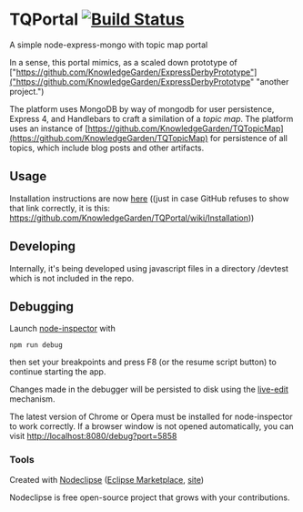 # TQPortal [![Build Status](https://travis-ci.org/KnowledgeGarden/TQPortal.svg?branch=master)](https://travis-ci.org/KnowledgeGarden/TQPortal)
A simple node-express-mongo with topic map portal

In a sense, this portal mimics, as a scaled down prototype of ["https://github.com/KnowledgeGarden/ExpressDerbyPrototype"]("https://github.com/KnowledgeGarden/ExpressDerbyPrototype" "another project.")

The platform uses MongoDB by way of mongodb for user persistence, Express 4, and Handlebars to craft a similation of a *topic map*. The platform uses an instance of [https://github.com/KnowledgeGarden/TQTopicMap](https://github.com/KnowledgeGarden/TQTopicMap)
for persistence of all topics, which include blog posts and other artifacts.
## Usage
Installation instructions are now [here](here "https://github.com/KnowledgeGarden/TQPortal/wiki/Installation") 
((just in case GitHub refuses to show that link correctly, it is this: 
https://github.com/KnowledgeGarden/TQPortal/wiki/Installation))



## Developing
Internally, it's being developed using javascript files in a directory /devtest which is not included in the repo. 


## Debugging
Launch [node-inspector](https://github.com/node-inspector/node-inspector) with
```
npm run debug
```
then set your breakpoints and press F8 (or the resume script button) to continue starting the app.

Changes made in the debugger will be persisted to disk using the [live-edit](https://github.com/node-inspector/node-inspector/wiki/LiveEdit) mechanism.

The latest version of Chrome or Opera must be installed for node-inspector to work correctly.
If a browser window is not opened automatically, you can visit
[http://localhost:8080/debug?port=5858](http://localhost:8080/debug?port=5858)

### Tools

Created with [Nodeclipse](https://github.com/Nodeclipse/nodeclipse-1)
 ([Eclipse Marketplace](http://marketplace.eclipse.org/content/nodeclipse), [site](http://www.nodeclipse.org))   

Nodeclipse is free open-source project that grows with your contributions.
